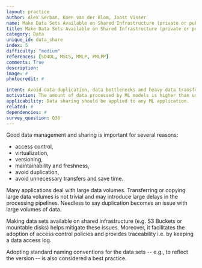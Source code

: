 ```yaml
---
layout: practice
author: Alex Serban, Koen van der Blom, Joost Visser
name: Make Data Sets Available on Shared Infrastructure (private or public)
title: Make Data Sets Available on Shared Infrastructure (private or public)
category: Data
unique_id: data_share
index: 5
difficulty: "medium"
references: [SD4DL, MSCS, MMLP, PMLPP]
comments: True
description:
image: #
photocredit: #

intent: Avoid data duplication, data bottlenecks and heavy data transfer. #
motivation: The amount of data processed by ML models is higher than usual software systems, raising concerns related to duplication, transfer, storage and traceability. Making the data sets available on shared infrastructure helps mitigate these issues. #
applicability: Data sharing should be applied to any ML application.
related: #
dependencies: #
survey_question: Q36
---
```


Good data management and sharing is important for several reasons:
- access control,
- virtualization,
- versioning,
- maintainability and freshness,
- avoid duplication,
- avoid unnecessary transfers and save time.

Many applications deal with large data volumes.
Transferring or copying large data volumes is not trivial and may introduce large delays in the processing pipelines.
Needless to say duplication becomes an issue with large volumes of data.

Making data sets available on shared infrastructure (e.g. S3 Buckets or mountable disks) helps mitigate these issues.
Moreover, it facilitates the adoption of access control policies and provides traceability i.e. by keeping a data access log.

Adopting standard naming conventions for the data sets -- e.g., to reflect the version -- is also considered a best practice.